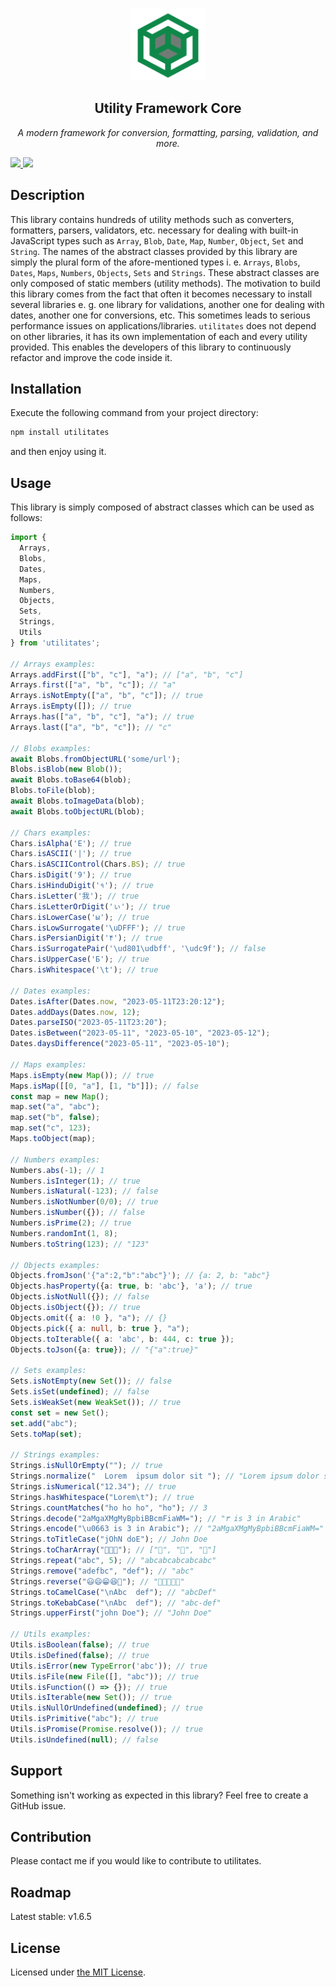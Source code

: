 <p align="center">
  <br>
  <img src="/docs/logo.png" alt="Utilitates Logo" width="120px" height="115px"/>
  <h2 align="center">Utility Framework Core</h1>
</p>
<p align="center"><i>A modern framework for conversion, formatting, parsing, validation, and more.</i></p>

<p>
  <a href="https://www.npmjs.com/package/utilitates">
    <img src="https://img.shields.io/npm/v/utilitates?color=33cd56&logo=npm&label=Version">
  </a>
  <a href="https://github.com/icapri/utilities/blob/main/LICENSE">
    <img src="https://img.shields.io/badge/License-MIT-purple.svg">
  </a>
</p>

## Description

This library contains hundreds of utility methods such as converters, formatters, parsers, validators, etc. necessary for dealing with built-in JavaScript types such as `Array`, `Blob`, `Date`, `Map`, `Number`, `Object`, `Set` and `String`. The names of the abstract classes provided by this library are simply the plural form of the afore-mentioned types i. e. `Arrays`, `Blobs`, `Dates`, `Maps`, `Numbers`, `Objects`, `Sets` and `Strings`. These abstract classes are only composed of static members (utility methods). The motivation to build this library comes from the fact that often it becomes necessary to install several libraries e. g. one library for validations, another one for dealing with dates, another one for conversions, etc. This sometimes leads to serious performance issues on applications/libraries. `utilitates` does not depend on other libraries, it has its own implementation of each and every utility provided. This enables the developers of this library to continuously refactor and improve the code inside it.

## Installation

Execute the following command from your project directory:
```bash
npm install utilitates
```
and then enjoy using it.

## Usage

This library is simply composed of abstract classes which can be used as follows:

```typescript
import {
  Arrays,
  Blobs,
  Dates,
  Maps,
  Numbers,
  Objects,
  Sets,
  Strings,
  Utils
} from 'utilitates';

// Arrays examples:
Arrays.addFirst(["b", "c"], "a"); // ["a", "b", "c"]
Arrays.first(["a", "b", "c"]); // "a"
Arrays.isNotEmpty(["a", "b", "c"]); // true
Arrays.isEmpty([]); // true
Arrays.has(["a", "b", "c"], "a"); // true
Arrays.last(["a", "b", "c"]); // "c"

// Blobs examples:
await Blobs.fromObjectURL('some/url');
Blobs.isBlob(new Blob());
await Blobs.toBase64(blob);
Blobs.toFile(blob);
await Blobs.toImageData(blob);
await Blobs.toObjectURL(blob);

// Chars examples:
Chars.isAlpha('E'); // true
Chars.isASCII('|'); // true
Chars.isASCIIControl(Chars.BS); // true
Chars.isDigit('9'); // true
Chars.isHinduDigit('१'); // true
Chars.isLetter('我'); // true
Chars.isLetterOrDigit('ぃ'); // true
Chars.isLowerCase('ы'); // true
Chars.isLowSurrogate('\uDFFF'); // true
Chars.isPersianDigit('۴'); // true
Chars.isSurrogatePair('\ud801\udbff', '\udc9f'); // false
Chars.isUpperCase('Б'); // true
Chars.isWhitespace('\t'); // true

// Dates examples:
Dates.isAfter(Dates.now, "2023-05-11T23:20:12");
Dates.addDays(Dates.now, 12);
Dates.parseISO("2023-05-11T23:20");
Dates.isBetween("2023-05-11", "2023-05-10", "2023-05-12");
Dates.daysDifference("2023-05-11", "2023-05-10");

// Maps examples:
Maps.isEmpty(new Map()); // true
Maps.isMap([[0, "a"], [1, "b"]]); // false
const map = new Map();
map.set("a", "abc");
map.set("b", false);
map.set("c", 123);
Maps.toObject(map);

// Numbers examples:
Numbers.abs(-1); // 1
Numbers.isInteger(1); // true
Numbers.isNatural(-123); // false
Numbers.isNotNumber(0/0); // true
Numbers.isNumber({}); // false
Numbers.isPrime(2); // true
Numbers.randomInt(1, 8);
Numbers.toString(123); // "123"

// Objects examples:
Objects.fromJson('{"a":2,"b":"abc"}'); // {a: 2, b: "abc"}
Objects.hasProperty({a: true, b: 'abc'}, 'a'); // true
Objects.isNotNull({}); // false
Objects.isObject({}); // true
Objects.omit({ a: !0 }, "a"); // {}
Objects.pick({ a: null, b: true }, "a");
Objects.toIterable({ a: 'abc', b: 444, c: true });
Objects.toJson({a: true}); // "{"a":true}"

// Sets examples:
Sets.isNotEmpty(new Set()); // false
Sets.isSet(undefined); // false
Sets.isWeakSet(new WeakSet()); // true
const set = new Set();
set.add("abc");
Sets.toMap(set);

// Strings examples:
Strings.isNullOrEmpty(""); // true
Strings.normalize("  Lorem  ipsum dolor sit "); // "Lorem ipsum dolor sit"
Strings.isNumerical("12.34"); // true
Strings.hasWhitespace("Lorem\t"); // true
Strings.countMatches("ho ho ho", "ho"); // 3
Strings.decode("2aMgaXMgMyBpbiBBcmFiaWM="); // "٣ is 3 in Arabic"
Strings.encode("\u0663 is 3 in Arabic"); // "2aMgaXMgMyBpbiBBcmFiaWM="
Strings.toTitleCase("jOhN doE"); // John Doe
Strings.toCharArray("🐑🐑🐑"); // ["🐑", "🐑", "🐑"]
Strings.repeat("abc", 5); // "abcabcabcabcabc"
Strings.remove("adefbc", "def"); // "abc"
Strings.reverse("😃😄😁😆🤣"); // "🤣😆😁😄😃"
Strings.toCamelCase("\nAbc  def"); // "abcDef"
Strings.toKebabCase("\nAbc  def"); // "abc-def"
Strings.upperFirst("john Doe"); // "John Doe"

// Utils examples:
Utils.isBoolean(false); // true
Utils.isDefined(false); // true
Utils.isError(new TypeError('abc')); // true
Utils.isFile(new File([], "abc")); // true
Utils.isFunction(() => {}); // true
Utils.isIterable(new Set()); // true
Utils.isNullOrUndefined(undefined); // true
Utils.isPrimitive("abc"); // true
Utils.isPromise(Promise.resolve()); // true
Utils.isUndefined(null); // false
```

## Support

Something isn't working as expected in this library? Feel free to create a GitHub issue.

## Contribution

Please contact me if you would like to contribute to utilitates.

## Roadmap

Latest stable: v1.6.5

## License

Licensed under [the MIT License](https://github.com/icapri/utilities/blob/main/LICENSE).